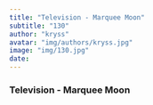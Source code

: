 ```yaml
---
title: "Television - Marquee Moon"
subtitle: "130"
author: "kryss"
avatar: "img/authors/kryss.jpg"
image: "img/130.jpg"
date:
---
```


### Television - Marquee Moon
